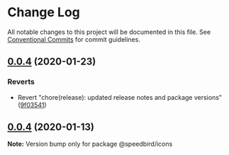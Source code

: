 # Change Log

All notable changes to this project will be documented in this file.
See [Conventional Commits](https://conventionalcommits.org) for commit guidelines.

## [0.0.4](https://github.com/richmccartney/design-system/compare/@speedbird/icons@0.0.4...@speedbird/icons@0.0.4) (2020-01-23)


### Reverts

* Revert "chore(release): updated release notes and package versions" ([9f03541](https://github.com/richmccartney/design-system/commit/9f03541ebf8bdf1091ad6f88042129a6e093d7de))





## [0.0.4](https://github.com/richmccartney/design-system/compare/@speedbird/icons@0.0.3...@speedbird/icons@0.0.4) (2020-01-13)

**Note:** Version bump only for package @speedbird/icons
